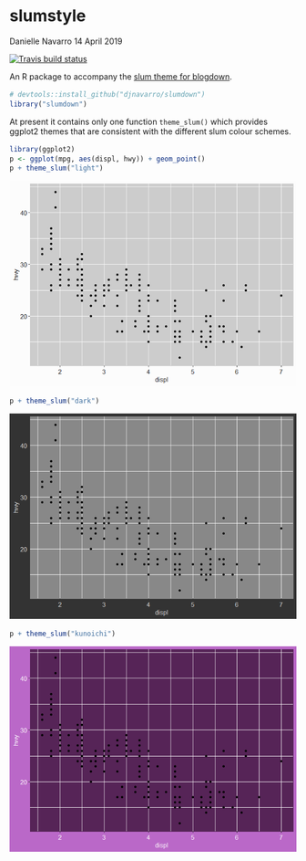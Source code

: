 slumstyle
================
Danielle Navarro
14 April 2019

[![Travis build
status](https://travis-ci.org/djnavarro/slumdown.svg?branch=master)](https://travis-ci.org/djnavarro/slumdown)

An R package to accompany the [slum theme for
blogdown](https://github.com/djnavarro/hugo-slum).

``` r
# devtools::install_github("djnavarro/slumdown")
library("slumdown")
```

At present it contains only one function `theme_slum()` which provides
ggplot2 themes that are consistent with the different slum colour
schemes.

``` r
library(ggplot2)
p <- ggplot(mpg, aes(displ, hwy)) + geom_point()
p + theme_slum("light")
```

![](README_files/figure-gfm/unnamed-chunk-1-1.png)<!-- -->

``` r
p + theme_slum("dark")
```

![](README_files/figure-gfm/unnamed-chunk-1-2.png)<!-- -->

``` r
p + theme_slum("kunoichi")
```

![](README_files/figure-gfm/unnamed-chunk-1-3.png)<!-- -->
